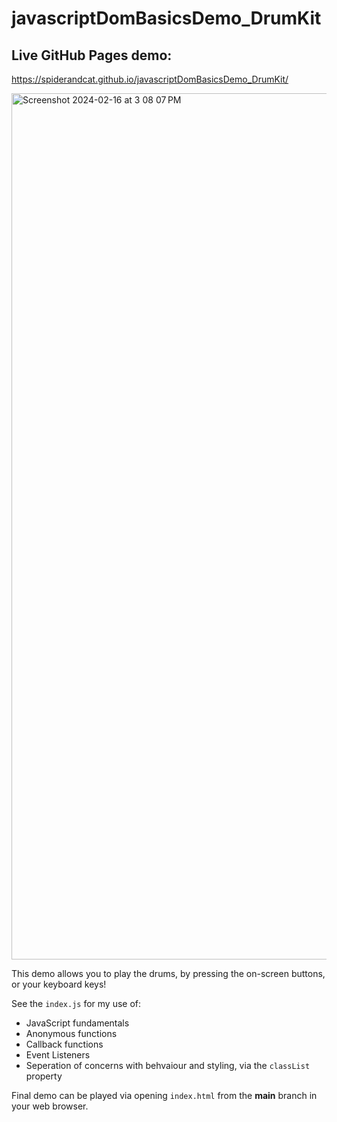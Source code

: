 # javascriptDomBasicsDemo_DrumKit
## Live GitHub Pages demo:
https://spiderandcat.github.io/javascriptDomBasicsDemo_DrumKit/

<img width="1386" alt="Screenshot 2024-02-16 at 3 08 07 PM" src="https://github.com/SpiderAndCat/javascriptDomBasicsDemo_DrumKit/assets/130514366/9a44fa8d-3736-4f74-a647-b739142bf59e">

This demo allows you to play the drums, by pressing the on-screen buttons, or your keyboard keys!

See the `index.js` for my use of:
- JavaScript fundamentals
- Anonymous functions
- Callback functions
- Event Listeners
- Seperation of concerns with behvaiour and styling, via the `classList` property

Final demo can be played via opening `index.html` from the **main** branch in your web browser.
